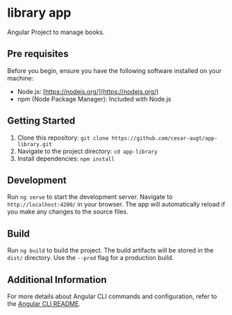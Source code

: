 # library app

Angular Project to manage books.

## Pre requisites

Before you begin, ensure you have the following software installed on your machine:

- Node.js: [https://nodejs.org/](https://nodejs.org/)
- npm (Node Package Manager): Included with Node.js

## Getting Started

1. Clone this repository: `git clone https://github.com/cesar-augt/app-library.git`
2. Navigate to the project directory: `cd app-library`
3. Install dependencies: `npm install`

## Development

Run `ng serve` to start the development server. Navigate to `http://localhost:4200/` in your browser. The app will automatically reload if you make any changes to the source files.

## Build

Run `ng build` to build the project. The build artifacts will be stored in the `dist/` directory. Use the `--prod` flag for a production build.

## Additional Information

For more details about Angular CLI commands and configuration, refer to the [Angular CLI README](https://github.com/angular/angular-cli/blob/master/README.md).
